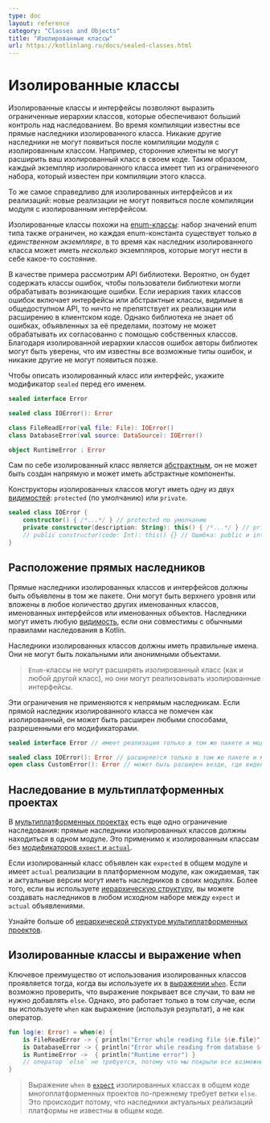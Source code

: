 ```yaml
---
type: doc
layout: reference
category: "Classes and Objects"
title: "Изолированные классы"
url: https://kotlinlang.ru/docs/sealed-classes.html
---
```


<!-- При переводе статьи оригинальная версия была от 22 February 2022 -->

<!-- # Sealed classes -->
# Изолированные классы

<!-- _Sealed_ classes and interfaces represent restricted class hierarchies that provide more control over inheritance.
All direct subclasses of a sealed class are known at compile time. No other subclasses may appear after
a module with the sealed class is compiled. For example, third-party clients can't extend your sealed class in their code.
Thus, each instance of a sealed class has a type from a limited set that is known when this class is compiled. -->
Изолированные классы и интерфейсы позволяют выразить ограниченные иерархии классов, которые обеспечивают больший
контроль над наследованием. Во время компиляции известны все прямые наследники изолированного класса. Никакие другие
наследники не могут появиться после компиляции модуля с изолированным классом. Например, сторонние клиенты не могут
расширить ваш изолированный класс в своем коде. Таким образом, каждый экземпляр изолированного класса имеет тип из
ограниченного набора, который известен при компиляции этого класса.

<!-- The same works for sealed interfaces and their implementations: once a module with a sealed interface is compiled,
no new implementations can appear. -->
То же самое справедливо для изолированных интерфейсов и их реализаций: новые реализации не могут появиться после
компиляции модуля с изолированным интерфейсом.

<!-- In some sense, sealed classes are similar to [`enum`](enum-classes.md) classes: the set of values
for an enum type is also restricted, but each enum constant exists only as a _single instance_, whereas a subclass
of a sealed class can have _multiple_ instances, each with its own state. -->
Изолированные классы похожи на [enum-классы](enum-classes.html): набор значений enum типа также ограничен, но каждая
enum-константа существует только *в единственном экземпляре*, в то время как наследник изолированного класса может иметь
*несколько* экземпляров, которые могут нести в себе какое-то состояние.

<!-- As an example, consider a library's API. It's likely to contain error classes to let the library users handle errors 
that it can throw. If the hierarchy of such error classes includes interfaces or abstract classes visible in the public API,
then nothing prevents implementing or extending them in the client code. However, the library doesn't know about errors
declared outside it, so it can't treat them consistently with its own classes. With a sealed hierarchy of error classes,
library authors can be sure that they know all possible error types and no other ones can appear later. -->
В качестве примера рассмотрим API библиотеки. Вероятно, он будет содержать классы ошибок, чтобы пользователи библиотеки
могли обрабатывать возникающие ошибки. Если иерархия таких классов ошибок включает интерфейсы или абстрактные классы,
видимые в общедоступном API, то ничто не препятствует их реализации или расширению в клиентском коде. Однако библиотека
не знает об ошибках, объявленных за её пределами, поэтому не может обрабатывать их согласованно с помощью собственных
классов. Благодаря изолированной иерархии классов ошибок авторы библиотек могут быть уверены, что им известны все
возможные типы ошибок, и никакие другие не могут появиться позже.

<!-- To declare a sealed class or interface, put the `sealed` modifier before its name: -->
Чтобы описать изолированный класс или интерфейс, укажите модификатор `sealed` перед его именем.

```kotlin
sealed interface Error

sealed class IOError(): Error

class FileReadError(val file: File): IOError()
class DatabaseError(val source: DataSource): IOError()

object RuntimeError : Error
```

<!-- A sealed class is [abstract](classes.md#abstract-classes) by itself, it cannot be instantiated directly and can have `abstract` members. -->
Сам по себе изолированный класс является [абстрактным](classes.html#abstract-classes), он не может быть создан напрямую
и может иметь абстрактные компоненты.

<!-- Constructors of sealed classes can have one of two [visibilities](visibility-modifiers.md): `protected` (by default) or
`private`: -->
Конструкторы изолированных классов могут иметь одну из двух [видимостей](visibility-modifiers.html): `protected` (по
умолчанию) или `private`.

```kotlin
sealed class IOError {
    constructor() { /*...*/ } // protected по умолчанию
    private constructor(description: String): this() { /*...*/ } // private допускается
    // public constructor(code: Int): this() {} // Ошибка: public и internal не допускаются
}
```

<a name="location-of-direct-subclasses"></a>

<!-- ## Location of direct subclasses -->
## Расположение прямых наследников

<!-- Direct subclasses of sealed classes and interfaces must be declared in the same package. They may be top-level or nested
inside any number of other named classes, named interfaces, or named objects. Subclasses can have any [visibility](visibility-modifiers.md)
as long as they are compatible with normal inheritance rules in Kotlin. -->
Прямые наследники изолированных классов и интерфейсов должны быть объявлены в том же пакете. Они могут быть верхнего
уровня или вложены в любое количество других именованных классов, именованных интерфейсов или именованных
объектов. Наследники могут иметь любую [видимость](visibility-modifiers.html), если они совместимы с обычными правилами
наследования в Kotlin.

<!-- Subclasses of sealed classes must have a proper qualified name. They can't be local nor anonymous objects. -->
Наследники изолированных классов должны иметь правильные имена. Они не могут быть локальными или анонимными объектами.

<!-- > `enum` classes can't extend a sealed class (as well as any other class), but they can implement sealed interfaces. -->
> `Enum`-классы не могут расширять изолированный класс (как и любой другой класс), но они могут реализовывать
изолированные интерфейсы.

<!-- These restrictions don't apply to indirect subclasses. If a direct subclass of a sealed class is not marked as sealed,
it can be extended in any way that its modifiers allow: -->
Эти ограничения не применяются к непрямым наследникам. Если прямой наследник изолированного класса не помечен как
изолированный, он может быть расширен любыми способами, разрешенными его модификаторами.

```kotlin
sealed interface Error // имеет реализации только в том же пакете и модуле

sealed class IOError(): Error // расширяется только в том же пакете и модуле
open class CustomError(): Error // может быть расширен везде, где виден
```

<a name="inheritance-in-multiplatform-projects"></a>

<!-- ### Inheritance in multiplatform projects -->
## Наследование в мультиплатформенных проектах

<!-- There is one more inheritance restriction in [multiplatform projects](multiplatform-get-started.md): direct subclasses of sealed classes must
reside in the same source set. It applies to sealed classes without the [`expect` and `actual` modifiers](multiplatform-connect-to-apis.md). -->
В [мультиплатформенных проектах](multiplatform-get-started.html) есть еще одно ограничение наследования: прямые наследники изолированных
классов должны находиться в одном модуле. Это применимо к изолированным классам без
[модификаторов `expect` и `actual`](multiplatform-connect-to-apis.html).

<!-- If a sealed class is declared as `expect` in a common source set and have `actual` implementations in platform source sets,
both `expect` and `actual` versions can have subclasses in their source sets. Moreover, if you use a [hierarchical structure](multiplatform-share-on-platforms.md#share-code-on-similar-platforms),
you can create subclasses in any source set between the `expect` and `actual` declarations. -->
Если изолированный класс объявлен как `expected` в общем модуле и имеет `actual` реализации в платформенном модуле, как
ожидаемая, так и актуальные версии могут иметь наследников в своих модулях. Более того, если вы используете
[иерархическую структуру](multiplatform-share-on-platforms.html#share-code-on-similar-platforms), вы можете создавать наследников
в любом исходном наборе между `expect` и `actual` объявлениями.

<!-- [Learn more about the hierarchical structure of multiplatform projects](multiplatform-share-on-platforms.md#share-code-on-similar-platforms). -->
Узнайте больше об [иерархической структуре мультиплатформенных проектов](multiplatform-share-on-platforms.html#share-code-on-similar-platforms).

<a name="sealed-classes-and-when-expression"></a>

<!-- ## Sealed classes and when expression -->
## Изолированные классы и выражение when

<!-- The key benefit of using sealed classes comes into play when you use them in a [`when`](control-flow.md#when-expression)
expression.
If it's possible to verify that the statement covers all cases, you don't need to add an `else` clause to the statement.
However, this works only if you use `when` as an expression (using the result) and not as a statement: -->
Ключевое преимущество от использования изолированных классов проявляется тогда, когда вы используете их в
[выражении `when`](control-flow.html#when-expression). Если возможно проверить, что выражение покрывает все случаи,
то вам не нужно добавлять `else`. Однако, это работает только в том случае, если вы используете `when` как выражение
(используя результат), а не как оператор.

```kotlin
fun log(e: Error) = when(e) {
    is FileReadError -> { println("Error while reading file ${e.file}") }
    is DatabaseError -> { println("Error while reading from database ${e.source}") }
    is RuntimeError ->  { println("Runtime error") }
    // оператор `else` не требуется, потому что мы покрыли все возможные случаи
}
```

<!-- > `when` expressions on [`expect`](multiplatform-connect-to-apis.md) sealed classes in the common code of multiplatform projects still 
> require an `else` branch. This happens because subclasses of `actual` platform implementations aren't known in the 
> common code. -->

> Выражение `when` в [`expect`](multiplatform-connect-to-apis.html) изолированных классах в общем коде многоплатформенных проектов
> по-прежнему требует ветки `else`. Это происходит потому, что наследники актуальных реализаций платформы не известны
> в общем коде.
